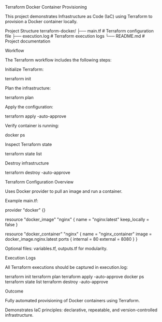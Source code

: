 Terraform Docker Container Provisioning

This project demonstrates Infrastructure as Code (IaC) using Terraform to provision a Docker container locally.

Project Structure
terraform-docker/
├── main.tf               # Terraform configuration file
├── execution.log         # Terraform execution logs
└── README.md             # Project documentation

Workflow

The Terraform workflow includes the following steps:

Initialize Terraform:

terraform init

Plan the infrastructure:

terraform plan


Apply the configuration:

terraform apply -auto-approve


Verify container is running:

docker ps


Inspect Terraform state

terraform state list


Destroy infrastructure

terraform destroy -auto-approve

Terraform Configuration Overview

Uses Docker provider to pull an image and run a container.

Example main.tf:

provider "docker" {}

resource "docker_image" "nginx" {
  name         = "nginx:latest"
  keep_locally = false
}

resource "docker_container" "nginx" {
  name  = "nginx_container"
  image = docker_image.nginx.latest
  ports {
    internal = 80
    external = 8080
  }
}


Optional files: variables.tf, outputs.tf for modularity.

Execution Logs

All Terraform executions should be captured in execution.log:

terraform init
terraform plan
terraform apply -auto-approve
docker ps
terraform state list
terraform destroy -auto-approve




Outcome

Fully automated provisioning of Docker containers using Terraform.

Demonstrates IaC principles: declarative, repeatable, and version-controlled infrastructure.
